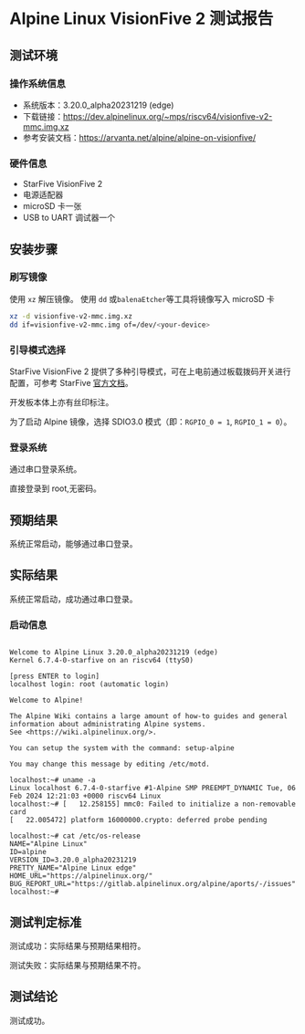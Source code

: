 # Alpine Linux VisionFive 2 测试报告

## 测试环境

### 操作系统信息

- 系统版本：3.20.0_alpha20231219 (edge)
- 下载链接：https://dev.alpinelinux.org/~mps/riscv64/visionfive-v2-mmc.img.xz
- 参考安装文档：https://arvanta.net/alpine/alpine-on-visionfive/

### 硬件信息

- StarFive VisionFive 2
- 电源适配器
- microSD 卡一张
- USB to UART 调试器一个

## 安装步骤

### 刷写镜像

使用 `xz` 解压镜像。
使用 `dd` 或`balenaEtcher`等工具将镜像写入 microSD 卡

```bash
xz -d visionfive-v2-mmc.img.xz
dd if=visionfive-v2-mmc.img of=/dev/<your-device> 
```

### 引导模式选择

StarFive VisionFive 2 提供了多种引导模式，可在上电前通过板载拨码开关进行配置，可参考 StarFive [官方文档](https://doc.rvspace.org/VisionFive2/Quick_Start_Guide/VisionFive2_SDK_QSG/boot_mode_settings.html)。

开发板本体上亦有丝印标注。

为了启动 Alpine 镜像，选择 SDIO3.0 模式（即：`RGPIO_0 = 1`, `RGPIO_1 = 0`）。

### 登录系统

通过串口登录系统。

直接登录到 root,无密码。

## 预期结果

系统正常启动，能够通过串口登录。

## 实际结果

系统正常启动，成功通过串口登录。

### 启动信息

```log

Welcome to Alpine Linux 3.20.0_alpha20231219 (edge)
Kernel 6.7.4-0-starfive on an riscv64 (ttyS0)

[press ENTER to login]
localhost login: root (automatic login)

Welcome to Alpine!

The Alpine Wiki contains a large amount of how-to guides and general
information about administrating Alpine systems.
See <https://wiki.alpinelinux.org/>.

You can setup the system with the command: setup-alpine

You may change this message by editing /etc/motd.

localhost:~# uname -a
Linux localhost 6.7.4-0-starfive #1-Alpine SMP PREEMPT_DYNAMIC Tue, 06 Feb 2024 12:21:03 +0000 riscv64 Linux
localhost:~# [   12.258155] mmc0: Failed to initialize a non-removable card
[   22.005472] platform 16000000.crypto: deferred probe pending

localhost:~# cat /etc/os-release 
NAME="Alpine Linux"
ID=alpine
VERSION_ID=3.20.0_alpha20231219
PRETTY_NAME="Alpine Linux edge"
HOME_URL="https://alpinelinux.org/"
BUG_REPORT_URL="https://gitlab.alpinelinux.org/alpine/aports/-/issues"
localhost:~# 

``` 

## 测试判定标准

测试成功：实际结果与预期结果相符。

测试失败：实际结果与预期结果不符。

## 测试结论

测试成功。
